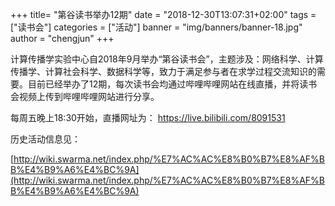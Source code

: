 +++
title= "第谷读书举办12期"
date = "2018-12-30T13:07:31+02:00"
tags = ["读书会"]
categories = ["活动"]
banner = "img/banners/banner-18.jpg"
author = "chengjun"
+++


计算传播学实验中心自2018年9月举办“第谷读书会”，主题涉及：网络科学、计算传播学、计算社会科学、数据科学等，致力于满足参与者在求学过程交流知识的需要。目前已经举办了12期，每次读书会均通过哔哩哔哩网站在线直播，并将读书会视频上传到哔哩哔哩网站进行分享。

每周五晚上18:30开始，直播网址为： https://live.bilibili.com/8091531

历史活动信息见：

[http://wiki.swarma.net/index.php/%E7%AC%AC%E8%B0%B7%E8%AF%BB%E4%B9%A6%E4%BC%9A](http://wiki.swarma.net/index.php/%E7%AC%AC%E8%B0%B7%E8%AF%BB%E4%B9%A6%E4%BC%9A)
